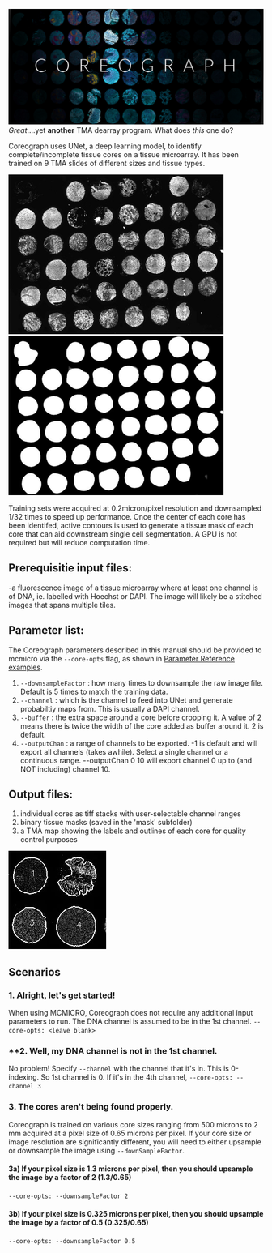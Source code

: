 ![](images/coreographbannerv5.png)
*Great*....yet **another** TMA dearray program. What does *this* one do?



Coreograph uses UNet, a deep learning model, to identify complete/incomplete tissue cores on a tissue microarray. It has been trained on 9 TMA slides of different sizes and tissue types. 

<img src="images/coreograph-raw.jpg" width="425" height="315" /> <img src="images/coreograph-probmap.jpg" width="425" height="315" />

Training sets were acquired at 0.2micron/pixel resolution and downsampled 1/32 times to speed up performance. Once the center of each core has been identifed, active contours is used to generate a tissue mask of each core that can aid downstream single cell segmentation. A GPU is not required but will reduce computation time.

## Prerequisitie input files:
-a fluorescence image of a tissue microarray where at least one channel is of DNA, ie. labelled with Hoechst or DAPI. The image will likely be a stitched images that spans multiple tiles. <br>

## Parameter list:
The Coreograph parameters described in this manual should be provided to mcmicro via the `--core-opts` flag, as shown in [Parameter Reference examples](parameter-reference.html#parameters-for-individual-modules). <br>
1. `--downsampleFactor` : how many times to downsample the raw image file. Default is 5 times to match the training data. <br>
2. `--channel` : which is the channel to feed into UNet and generate probabiltiy maps from. This is usually a DAPI channel. <br>
3. `--buffer` : the extra space around a core before cropping it. A value of 2 means there is twice the width of the core added as buffer around it. 2 is default. <br>
4. `--outputChan` : a range of channels to be exported. -1 is default and will export all channels (takes awhile). Select a single channel or a continuous range. --outputChan 0 10 will export channel 0 up to (and NOT including) channel 10. <br>

## Output files:
1. individual cores as tiff stacks with user-selectable channel ranges
2. binary tissue masks (saved in the 'mask' subfolder)
3. a TMA map showing the labels and outlines of each core for quality control purposes

![map](images/coreograph-tmamap.jpg)

## Scenarios
### **1. Alright, let's get started!**
When using MCMICRO, Coreograph does not require any additional input parameters to run. The DNA channel is assumed to be in the 1st channel.
`--core-opts: <leave blank>`

### **2. Well, my DNA channel is not in the 1st channel.
No problem! Specify `--channel` with the channel that it's in. This is 0-indexing. So 1st channel is 0. If it's in the 4th channel,
`--core-opts: --channel 3`

### **3. The cores aren't being found properly.**
Coreograph is trained on various core sizes ranging from 500 microns to 2 mm acquired at a pixel size of 0.65 microns per pixel. If your core size or image resolution are significantly different, you will need to either upsample or downsample the image using `--downSampleFactor`. 

#### 3a) If your pixel size is 1.3 microns per pixel, then you should upsample the image by a factor of 2 (1.3/0.65)
`--core-opts: --downsampleFactor 2`

#### 3b) If your pixel size is 0.325 microns per pixel, then you should upsample the image by a factor of 0.5 (0.325/0.65)
`--core-opts: --downsampleFactor 0.5`


